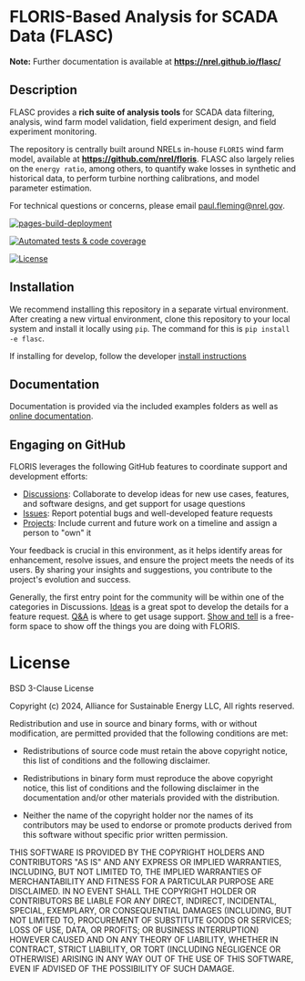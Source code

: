 # FLORIS-Based Analysis for SCADA Data (FLASC)


**Note:** Further documentation is available at **https://nrel.github.io/flasc/**

## Description

FLASC provides a **rich suite of analysis tools** for SCADA data filtering, analysis,
wind farm model validation, field experiment design, and field experiment monitoring.

The repository is centrally built around NRELs in-house ``FLORIS`` wind farm model, available at
**https://github.com/nrel/floris**. FLASC also largely relies on the ``energy ratio``, among others,
to quantify wake losses in synthetic and historical data, to perform turbine northing calibrations,
and model parameter estimation.

For technical questions or concerns, please email paul.fleming@nrel.gov.


[![pages-build-deployment](https://github.com/NREL/flasc/actions/workflows/pages/pages-build-deployment/badge.svg)](https://github.com/NREL/flasc/actions/workflows/pages/pages-build-deployment)

[![Automated tests & code coverage](https://github.com/NREL/flasc/actions/workflows/continuous-integration-workflow.yaml/badge.svg)](https://github.com/NREL/flasc/actions/workflows/continuous-integration-workflow.yaml)

[![License](https://img.shields.io/badge/License-BSD_3--Clause-blue.svg)](https://opensource.org/licenses/BSD-3-Clause)

## Installation

We recommend installing this repository in a separate virtual environment.
After creating a new virtual environment, clone this repository to your local
system and install it locally using ``pip``. The command for this is ``pip install -e flasc``.

If installing for develop, follow the developer [install instructions](https://nrel.github.io/flasc/installation.html)

## Documentation

Documentation is provided via the included examples folders as well as [online documentation](https://nrel.github.io/flasc/).

## Engaging on GitHub

FLORIS leverages the following GitHub features to coordinate support and development efforts:

- [Discussions](https://github.com/NREL/flasc/discussions): Collaborate to develop ideas for new use cases, features, and software designs, and get support for usage questions
- [Issues](https://github.com/NREL/flasc/issues): Report potential bugs and well-developed feature requests
- [Projects](https://github.com/orgs/NREL/projects/39): Include current and future work on a timeline and assign a person to "own" it

Your feedback is crucial in this environment, as it helps identify areas for enhancement, resolve issues, and ensure the project meets the needs of its users. By sharing your insights and suggestions, you contribute to the project's evolution and success.

Generally, the first entry point for the community will be within one of the
categories in Discussions.
[Ideas](https://github.com/NREL/flasc/discussions/categories/ideas) is a great spot to develop the
details for a feature request. [Q&A](https://github.com/NREL/flasc/discussions/categories/q-a)
is where to get usage support.
[Show and tell](https://github.com/NREL/flasc/discussions/categories/show-and-tell) is a free-form
space to show off the things you are doing with FLORIS.

# License

BSD 3-Clause License

Copyright (c) 2024, Alliance for Sustainable Energy LLC, All rights reserved.

Redistribution and use in source and binary forms, with or without modification, are permitted
provided that the following conditions are met:

* Redistributions of source code must retain the above copyright notice, this list of conditions
and the following disclaimer.

* Redistributions in binary form must reproduce the above copyright notice, this list of
conditions and the following disclaimer in the documentation and/or other materials provided
with the distribution.

* Neither the name of the copyright holder nor the names of its contributors may be used to
endorse or promote products derived from this software without specific prior written permission.

THIS SOFTWARE IS PROVIDED BY THE COPYRIGHT HOLDERS AND CONTRIBUTORS "AS IS" AND ANY EXPRESS OR
IMPLIED WARRANTIES, INCLUDING, BUT NOT LIMITED TO, THE IMPLIED WARRANTIES OF MERCHANTABILITY
AND FITNESS FOR A PARTICULAR PURPOSE ARE DISCLAIMED. IN NO EVENT SHALL THE COPYRIGHT HOLDER
OR CONTRIBUTORS BE LIABLE FOR ANY DIRECT, INDIRECT, INCIDENTAL, SPECIAL, EXEMPLARY, OR
CONSEQUENTIAL DAMAGES (INCLUDING, BUT NOT LIMITED TO, PROCUREMENT OF SUBSTITUTE GOODS OR
SERVICES; LOSS OF USE, DATA, OR PROFITS; OR BUSINESS INTERRUPTION) HOWEVER CAUSED AND ON
ANY THEORY OF LIABILITY, WHETHER IN CONTRACT, STRICT LIABILITY, OR TORT (INCLUDING NEGLIGENCE
OR OTHERWISE) ARISING IN ANY WAY OUT OF THE USE OF THIS SOFTWARE, EVEN IF ADVISED OF THE
POSSIBILITY OF SUCH DAMAGE.
